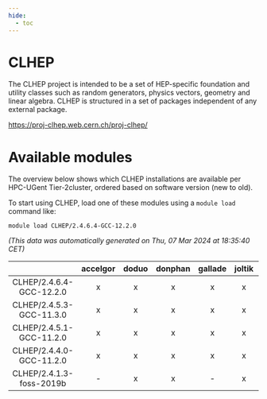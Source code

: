 ```yaml
---
hide:
  - toc
---
```


CLHEP
=====


The CLHEP project is intended to be a set of HEP-specific foundation and utility classes such as random generators, physics vectors, geometry and linear algebra. CLHEP is structured in a set of packages independent of any external package.

https://proj-clhep.web.cern.ch/proj-clhep/
# Available modules


The overview below shows which CLHEP installations are available per HPC-UGent Tier-2cluster, ordered based on software version (new to old).

To start using CLHEP, load one of these modules using a `module load` command like:

```shell
module load CLHEP/2.4.6.4-GCC-12.2.0
```

*(This data was automatically generated on Thu, 07 Mar 2024 at 18:35:40 CET)*  

| |accelgor|doduo|donphan|gallade|joltik|skitty|
| :---: | :---: | :---: | :---: | :---: | :---: | :---: |
|CLHEP/2.4.6.4-GCC-12.2.0|x|x|x|x|x|x|
|CLHEP/2.4.5.3-GCC-11.3.0|x|x|x|x|x|x|
|CLHEP/2.4.5.1-GCC-11.2.0|x|x|x|x|x|x|
|CLHEP/2.4.4.0-GCC-11.2.0|x|x|x|x|x|x|
|CLHEP/2.4.1.3-foss-2019b|-|x|x|-|x|x|
